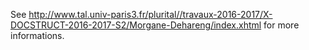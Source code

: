See http://www.tal.univ-paris3.fr/plurital//travaux-2016-2017/X-DOCSTRUCT-2016-2017-S2/Morgane-Dehareng/index.xhtml for more informations.
